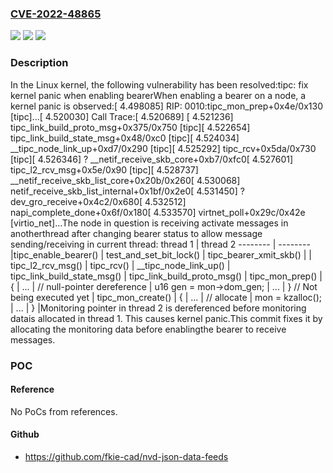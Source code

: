 ### [CVE-2022-48865](https://cve.mitre.org/cgi-bin/cvename.cgi?name=CVE-2022-48865)
![](https://img.shields.io/static/v1?label=Product&message=Linux&color=blue)
![](https://img.shields.io/static/v1?label=Version&message=35c55c9877f8%3C%202de76d37d4a6%20&color=brighgreen)
![](https://img.shields.io/static/v1?label=Vulnerability&message=n%2Fa&color=brighgreen)

### Description

In the Linux kernel, the following vulnerability has been resolved:tipc: fix kernel panic when enabling bearerWhen enabling a bearer on a node, a kernel panic is observed:[    4.498085] RIP: 0010:tipc_mon_prep+0x4e/0x130 [tipc]...[    4.520030] Call Trace:[    4.520689]  <IRQ>[    4.521236]  tipc_link_build_proto_msg+0x375/0x750 [tipc][    4.522654]  tipc_link_build_state_msg+0x48/0xc0 [tipc][    4.524034]  __tipc_node_link_up+0xd7/0x290 [tipc][    4.525292]  tipc_rcv+0x5da/0x730 [tipc][    4.526346]  ? __netif_receive_skb_core+0xb7/0xfc0[    4.527601]  tipc_l2_rcv_msg+0x5e/0x90 [tipc][    4.528737]  __netif_receive_skb_list_core+0x20b/0x260[    4.530068]  netif_receive_skb_list_internal+0x1bf/0x2e0[    4.531450]  ? dev_gro_receive+0x4c2/0x680[    4.532512]  napi_complete_done+0x6f/0x180[    4.533570]  virtnet_poll+0x29c/0x42e [virtio_net]...The node in question is receiving activate messages in anotherthread after changing bearer status to allow message sending/receiving in current thread:         thread 1           |              thread 2         --------           |              --------                            |tipc_enable_bearer()        |  test_and_set_bit_lock()   |    tipc_bearer_xmit_skb()  |                            | tipc_l2_rcv_msg()                            |   tipc_rcv()                            |     __tipc_node_link_up()                            |       tipc_link_build_state_msg()                            |         tipc_link_build_proto_msg()                            |           tipc_mon_prep()                            |           {                            |             ...                            |             // null-pointer dereference                            |             u16 gen = mon->dom_gen;                            |             ...                            |           }  // Not being executed yet |  tipc_mon_create()         |  {                         |    ...                     |    // allocate             |    mon = kzalloc();        |    ...                     |  }                         |Monitoring pointer in thread 2 is dereferenced before monitoring datais allocated in thread 1. This causes kernel panic.This commit fixes it by allocating the monitoring data before enablingthe bearer to receive messages.

### POC

#### Reference
No PoCs from references.

#### Github
- https://github.com/fkie-cad/nvd-json-data-feeds

